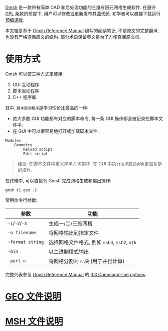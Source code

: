 [Gmsh](http://gmsh.info/) 是一款带有简单 CAD 和后处理功能的三维有限元网格生成软件.
在遵守 [GPL](http://gmsh.info/#Licensing) 条款的前提下, 用户可以修改或重新发布其[源代码](https://gitlab.onelab.info/gmsh/gmsh).
初学者可以直接下载运行[预编译版](http://gmsh.info/bin/).

本文档是基于 [Gmsh Reference Manual](http://gmsh.info/doc/texinfo/gmsh.html) 编写的阅读笔记, 不是原文的完整翻译, 也没有严格遵循原文的结构. 部分术语保留英文是为了方便查阅原文档.

# 使用方式
Gmsh 可以按三种方式来使用:
1. GUI 互动程序
2. 脚本驱动程序
3. C++ 程序库.

其中, `脚本驱动程序`是学习性价比最高的一种:
- 绝大多数 GUI 功能都有对应的脚本命令, 每一条 GUI 操作都会被记录在脚本文件中;
- 在 GUI 中可以很容易地打开或加载脚本文件:
```
Modules
    Geometry
        Reload script
        Edit script
```
> 建议: 在脚本文件中定义简单几何实体, 在 GUI 中执行`选择`或`变换`等更加复杂的操作.

在终端中, 可以直接令 Gmsh 完成网格生成和输出操作:
```shell
gmsh t1.geo -2
```
常用命令行参数:

| 参数 | 功能 |
| ---- | ---- |
| `-1`/`-2`/`-3` | 生成一/二/三维网格 |
| `-o filename` | 将网格输出到指定文件 |
| `-format string` | 选择网格文件格式, 例如 `msh4`, `msh2`, `vtk` |
| `-bin` | 以二进制模式输出 |
| `-part n` | 将网格分割为 `n` 块 (用于并行计算) |

完整列表参见 [Gmsh Reference Manual](http://gmsh.info/doc/texinfo/gmsh.html) 的 [3.3 Command-line options](http://gmsh.info/doc/texinfo/gmsh.html#Command_002dline-options).

# [GEO 文件说明](./Gmsh/geo_format.md)

# [MSH 文件说明](./Gmsh/msh_format.md)
